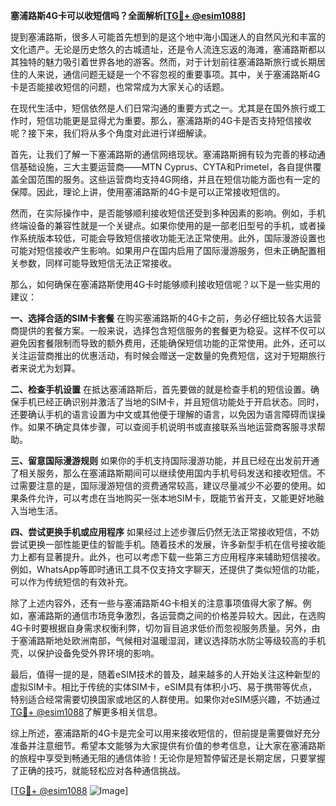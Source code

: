 **塞浦路斯4G卡可以收短信吗？全面解析[[TG💪+ @esim1088](https://t.me/s/esim1088)]**

提到塞浦路斯，很多人可能首先想到的是这个地中海小国迷人的自然风光和丰富的文化遗产。无论是历史悠久的古城遗址，还是令人流连忘返的海滩，塞浦路斯都以其独特的魅力吸引着世界各地的游客。然而，对于计划前往塞浦路斯旅行或长期居住的人来说，通信问题无疑是一个不容忽视的重要事项。其中，关于塞浦路斯4G卡是否能接收短信的问题，也常常成为大家关心的话题。

在现代生活中，短信依然是人们日常沟通的重要方式之一。尤其是在国外旅行或工作时，短信功能更是显得尤为重要。那么，塞浦路斯的4G卡是否支持短信接收呢？接下来，我们将从多个角度对此进行详细解读。

首先，让我们了解一下塞浦路斯的通信网络现状。塞浦路斯拥有较为完善的移动通信基础设施，三大主要运营商——MTN Cyprus、CYTA和Primetel，各自提供覆盖全国范围的服务。这些运营商均支持4G网络，并且在短信功能方面也有一定的保障。因此，理论上讲，使用塞浦路斯的4G卡是可以正常接收短信的。

然而，在实际操作中，是否能够顺利接收短信还受到多种因素的影响。例如，手机终端设备的兼容性就是一个关键点。如果你使用的是一部老旧型号的手机，或者操作系统版本较低，可能会导致短信接收功能无法正常使用。此外，国际漫游设置也可能对短信接收产生影响。如果用户在国内启用了国际漫游服务，但未正确配置相关参数，同样可能导致短信无法正常接收。

那么，如何确保在塞浦路斯使用4G卡时能够顺利接收短信呢？以下是一些实用的建议：

**一、选择合适的SIM卡套餐**
在购买塞浦路斯的4G卡之前，务必仔细比较各大运营商提供的套餐方案。一般来说，选择包含短信服务的套餐更为稳妥。这样不仅可以避免因套餐限制而导致的额外费用，还能确保短信功能的正常使用。此外，还可以关注运营商推出的优惠活动，有时候会赠送一定数量的免费短信，这对于短期旅行者来说尤为划算。

**二、检查手机设置**
在抵达塞浦路斯后，首先要做的就是检查手机的短信设置。确保手机已经正确识别并激活了当地的SIM卡，并且短信功能处于开启状态。同时，还要确认手机的语言设置为中文或其他便于理解的语言，以免因为语言障碍而误操作。如果不确定具体步骤，可以查阅手机说明书或直接联系当地运营商客服寻求帮助。

**三、留意国际漫游规则**
如果你的手机支持国际漫游功能，并且已经在出发前开通了相关服务，那么在塞浦路斯期间可以继续使用国内手机号码发送和接收短信。不过需要注意的是，国际漫游短信的资费通常较高，建议尽量减少不必要的使用。如果条件允许，可以考虑在当地购买一张本地SIM卡，既能节省开支，又能更好地融入当地生活。

**四、尝试更换手机或应用程序**
如果经过上述步骤后仍然无法正常接收短信，不妨尝试更换一部性能更佳的智能手机。随着技术的发展，许多新型手机在信号接收能力上都有显著提升。此外，也可以考虑下载一些第三方应用程序来辅助短信接收。例如，WhatsApp等即时通讯工具不仅支持文字聊天，还提供了类似短信的功能，可以作为传统短信的有效补充。

除了上述内容外，还有一些与塞浦路斯4G卡相关的注意事项值得大家了解。例如，塞浦路斯的通信市场竞争激烈，各运营商之间的价格差异较大。因此，在选购4G卡时要根据自身需求权衡利弊，切勿盲目追求低价而忽视服务质量。另外，由于塞浦路斯地处欧洲南部，气候相对温暖湿润，建议选择防水防尘等级较高的手机壳，以保护设备免受外界环境的影响。

最后，值得一提的是，随着eSIM技术的普及，越来越多的人开始关注这种新型的虚拟SIM卡。相比于传统的实体SIM卡，eSIM具有体积小巧、易于携带等优点，特别适合经常需要切换国家或地区的人群使用。如果你对eSIM感兴趣，不妨通过[TG💪+ @esim1088](https://t.me/s/esim1088)了解更多相关信息。

综上所述，塞浦路斯的4G卡是完全可以用来接收短信的，但前提是需要做好充分准备并注意细节。希望本文能够为大家提供有价值的参考信息，让大家在塞浦路斯的旅程中享受到畅通无阻的通信体验！无论你是短暂停留还是长期定居，只要掌握了正确的技巧，就能轻松应对各种通信挑战。

[[TG💪+ @esim1088](https://t.me/s/esim1088) ![Image](https://i.postimg.cc/4NQfJmqS/Snipaste-2025-05-13-00-14-12.png)]